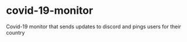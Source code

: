 # covid-19-monitor
Covid-19 monitor that sends updates to discord and pings users for their country
